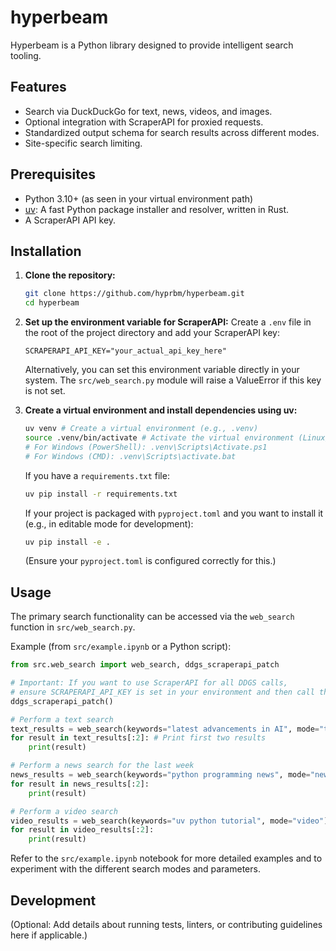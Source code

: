 # hyperbeam

Hyperbeam is a Python library designed to provide intelligent search tooling. 

## Features

- Search via DuckDuckGo for text, news, videos, and images.
- Optional integration with ScraperAPI for proxied requests.
- Standardized output schema for search results across different modes.
- Site-specific search limiting.

## Prerequisites

- Python 3.10+ (as seen in your virtual environment path)
- [uv](https://github.com/astral-sh/uv): A fast Python package installer and resolver, written in Rust.
- A ScraperAPI API key.

## Installation

1.  **Clone the repository:**
    ```bash
    git clone https://github.com/hyprbm/hyperbeam.git
    cd hyperbeam
    ```

2.  **Set up the environment variable for ScraperAPI:**
    Create a `.env` file in the root of the project directory and add your ScraperAPI key:
    ```
    SCRAPERAPI_API_KEY="your_actual_api_key_here"
    ```
    Alternatively, you can set this environment variable directly in your system.
    The `src/web_search.py` module will raise a ValueError if this key is not set.

3.  **Create a virtual environment and install dependencies using uv:**
    ```bash
    uv venv # Create a virtual environment (e.g., .venv)
    source .venv/bin/activate # Activate the virtual environment (Linux/macOS)
    # For Windows (PowerShell): .venv\Scripts\Activate.ps1
    # For Windows (CMD): .venv\Scripts\activate.bat
    ```
    If you have a `requirements.txt` file:
    ```bash
    uv pip install -r requirements.txt
    ```
    If your project is packaged with `pyproject.toml` and you want to install it (e.g., in editable mode for development):
    ```bash
    uv pip install -e .
    ```
    (Ensure your `pyproject.toml` is configured correctly for this.)

## Usage

The primary search functionality can be accessed via the `web_search` function in `src/web_search.py`.

Example (from `src/example.ipynb` or a Python script):

```python
from src.web_search import web_search, ddgs_scraperapi_patch

# Important: If you want to use ScraperAPI for all DDGS calls,
# ensure SCRAPERAPI_API_KEY is set in your environment and then call the patch:
ddgs_scraperapi_patch()

# Perform a text search
text_results = web_search(keywords="latest advancements in AI", mode="text")
for result in text_results[:2]: # Print first two results
    print(result)

# Perform a news search for the last week
news_results = web_search(keywords="python programming news", mode="news", timeframe="w")
for result in news_results[:2]:
    print(result)

# Perform a video search
video_results = web_search(keywords="uv python tutorial", mode="video")
for result in video_results[:2]:
    print(result)
```

Refer to the `src/example.ipynb` notebook for more detailed examples and to experiment with the different search modes and parameters.

## Development

(Optional: Add details about running tests, linters, or contributing guidelines here if applicable.)